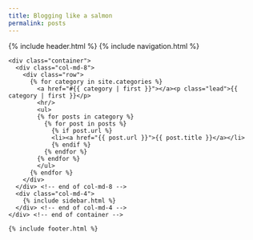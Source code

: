```yaml
---
title: Blogging like a salmon
permalink: posts
---
```

<html>
  {% include header.html %}
  
  <body>
    {% include navigation.html %}

    <div class="container">
      <div class="col-md-8">
        <div class="row">
          {% for category in site.categories %}
            <a href="#{{ category | first }}"></a><p class="lead">{{ category | first }}</p>
            <hr/>
            <ul>
            {% for posts in category %}
              {% for post in posts %}
                {% if post.url %}
                <li><a href="{{ post.url }}">{{ post.title }}</a></li>
                {% endif %}
              {% endfor %}
            {% endfor %}
            </ul>
          {% endfor %}
        </div>
      </div> <!-- end of col-md-8 -->
      <div class="col-md-4">
        {% include sidebar.html %}
      </div> <!-- end of col-md-4 -->
    </div> <!-- end of container -->

    {% include footer.html %}
  </body>
</html>
